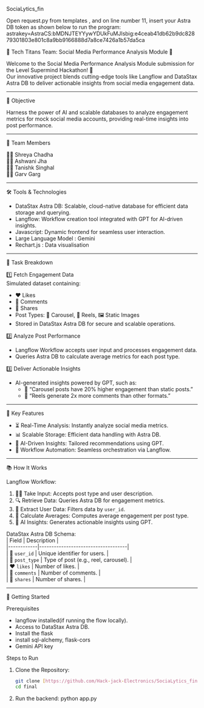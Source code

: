  SociaLytics_fin

Open request.py from templates , and on line number 11, insert your Astra DB token as shown below to run the program: astrakey=AstraCS:bMDNJTEYYywYDUkFuMJIsbig:e4ceab41db62b9dc82879301803e801c8a9bb9166888d7a8ce7426a1b57da5ca

🌟 Tech Titans Team: Social Media Performance Analysis Module 🌟  

Welcome to the Social Media Performance Analysis Module submission for the Level Supermind Hackathon! 🚀  
Our innovative project blends cutting-edge tools like Langflow and DataStax Astra DB to deliver actionable insights from social media engagement data.  

---

🎯 Objective  

Harness the power of AI and scalable databases to analyze engagement metrics for mock social media accounts, providing real-time insights into post performance.

---

💼 Team Members  

👨‍💻 Shreya Chadha  
👨‍💻 Ashwani Jha  
👨‍💻 Tanishk Singhal  
👨‍💻 Garv Garg 

---

 🛠️ Tools & Technologies  

- DataStax Astra DB: Scalable, cloud-native database for efficient data storage and querying.  
- Langflow: Workflow creation tool integrated with GPT for AI-driven insights.  
- Javascript: Dynamic frontend for seamless user interaction.
- Large Language Model : Gemini
- Rechart.js : Data visualisation   

---
🔢 Task Breakdown  

 1️⃣ Fetch Engagement Data  
Simulated dataset containing:  
- ❤️ Likes  
- 💬 Comments  
- 💪 Shares 
- Post Types: 🎢 Carousel, 🎥 Reels, 🖼️ Static Images  
- Stored in DataStax Astra DB for secure and scalable operations.  

 2️⃣ Analyze Post Performance  
- Langflow Workflow accepts user input and processes engagement data.  
- Queries Astra DB to calculate average metrics for each post type.  

 3️⃣ Deliver Actionable Insights  
- AI-generated insights powered by GPT, such as:  
  - 🎢 “Carousel posts have 20% higher engagement than static posts.”  
  - 🎥 “Reels generate 2x more comments than other formats.”  

---
🌟 Key Features  

- ⏳ Real-Time Analysis: Instantly analyze social media metrics.  
- 📊 Scalable Storage: Efficient data handling with Astra DB.  
- 🧠 AI-Driven Insights: Tailored recommendations using GPT.  
- 🔄 Workflow Automation: Seamless orchestration via Langflow.  

---

 📚 How It Works  

 Langflow Workflow:  
1. 🧑‍💻 Take Input: Accepts post type and user description.  
2. 🔍 Retrieve Data: Queries Astra DB for engagement metrics.  
3. 🔑 Extract User Data: Filters data by `user_id`.  
4. 🔢 Calculate Averages: Computes average engagement per post type.  
5. 🧠 AI Insights: Generates actionable insights using GPT.  

 DataStax Astra DB Schema:  
| Field      | Description                        |  
|------------|------------------------------------|  
| 👤 `user_id`   | Unique identifier for users.       |  
| 🔖 `post_type` | Type of post (e.g., reel, carousel). |  
| ❤️ `likes`     | Number of likes.                  |  
| 💬 `comments`  | Number of comments.               |  
| 💪 `shares`    | Number of shares.                 |  

---

🚀 Getting Started  

Prerequisites  
- langflow installed(if running the flow locally).  
- Access to DataStax Astra DB.
- Install the flask
- install sql-alchemy, flask-cors
- Gemini API key
    

Steps to Run  

1. Clone the Repository:  
   ```bash  
   git clone [https://github.com/Hack-jack-Electronics/SociaLytics_fin]  
   cd final
2. Run the backend:
     python app.py
    

